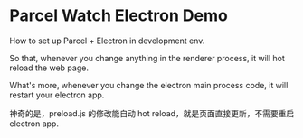 # Parcel Watch Electron Demo

How to set up Parcel + Electron in development env.

So that, whenever you change anything in the renderer process, it will hot reload the web page.

What's more, whenever you change the electron main process code, it will restart your electron app.

神奇的是，preload.js 的修改能自动 hot reload，就是页面直接更新，不需要重启 electron app.
